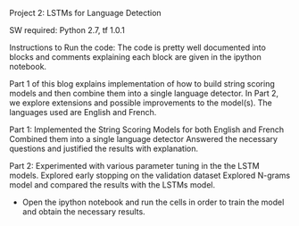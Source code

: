 Project 2: LSTMs for Language Detection

SW required: Python 2.7, tf 1.0.1

Instructions to Run the code: The code is pretty well documented into blocks and comments explaining each block are given in 
the ipython notebook.

Part 1 of this blog explains implementation of how to build string scoring models and then combine them into a single language detector. In Part 2, we explore extensions and possible improvements to the model(s). The languages used are English and French.

Part 1: 
Implemented the String Scoring Models for both English and French
Combined them into a single language detector
Answered the necessary questions and justified the results with explanation.

Part 2:
Experimented with various parameter tuning in the the LSTM models.
Explored early stopping on the validation dataset
Explored N-grams model and compared the results with the LSTMs model.


- Open the ipython notebook and run the cells in order to train the model and obtain the necessary results.




